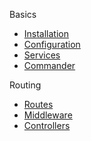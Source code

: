 Basics
  * [Installation](/docs/installation)
  * [Configuration](/docs/config)
  * [Services](/docs/services)
  * [Commander](/docs/commander)

Routing
   * [Routes](/docs/routing)
   * [Middleware](/docs/middleware)
   * [Controllers](/docs/controller)
